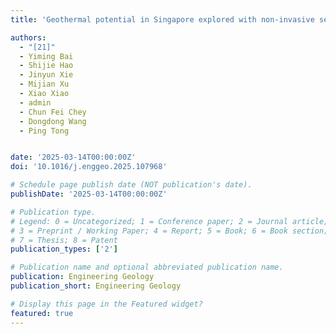 ```yaml
---
title: 'Geothermal potential in Singapore explored with non-invasive seismic data'

authors:
  - "[21]"
  - Yiming Bai
  - Shijie Hao
  - Jinyun Xie
  - Mijian Xu
  - Xiao Xiao
  - admin
  - Chun Fei Chey
  - Dongdong Wang
  - Ping Tong


date: '2025-03-14T00:00:00Z'
doi: '10.1016/j.enggeo.2025.107968'

# Schedule page publish date (NOT publication's date).
publishDate: '2025-03-14T00:00:00Z'

# Publication type.
# Legend: 0 = Uncategorized; 1 = Conference paper; 2 = Journal article;
# 3 = Preprint / Working Paper; 4 = Report; 5 = Book; 6 = Book section;
# 7 = Thesis; 8 = Patent
publication_types: ['2']

# Publication name and optional abbreviated publication name.
publication: Engineering Geology
publication_short: Engineering Geology

# Display this page in the Featured widget?
featured: true
---
```

